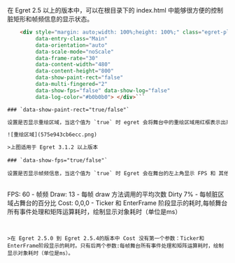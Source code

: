 在 Egret 2.5 以上的版本中，可以在根目录下的 index.html 中能够很方便的控制脏矩形和帧频信息的显示状态。

```html
    <div style="margin: auto;width: 100%;height: 100%;" class="egret-player"
         data-entry-class="Main"
         data-orientation="auto"
         data-scale-mode="noScale"
         data-frame-rate="30"
         data-content-width="480"
         data-content-height="800"
         data-show-paint-rect="false"
         data-multi-fingered="2"
         data-show-fps="false" data-show-log="false"
         data-log-color="#b0b0b0"> </div>```

### `data-show-paint-rect="true/false"`

设置是否显示重绘区域，当这个值为 `true` 时 egret 会将舞台中的重绘区域用红框表示出来。

![重绘区域](575e943cb6ecc.png)

>上图适用于 Egret 3.1.2 以上版本
		
### `data-show-fps="true/false"`
	
设置是否显示帧频信息，当这个值为 `true` 时 Egret 会在舞台的左上角显示 FPS 和 其他性能指标
		
```
FPS:  60		- 帧频
Draw: 13		- 每帧 draw 方法调用的平均次数
Dirty 7%		- 每帧脏区域占舞台的百分比
Cost: 0,0,0		- Ticker 和 EnterFrame 阶段显示的耗时,每帧舞台所有事件处理和矩阵运算耗时，绘制显示对象耗时（单位是ms） 
```
		

>在 Egret 2.5.0 到 Egret 2.5.4的版本中 Cost 没有第一个参数：Ticker和EnterFrame阶段显示的耗时。只有后两个参数:每帧舞台所有事件处理和矩阵运算耗时，绘制显示对象耗时（单位是ms）。